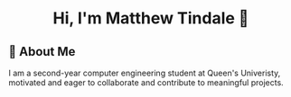 <h1 align="center">
Hi, I'm Matthew Tindale 👋
</h1>

## 💫 About Me
I am a second-year computer engineering student at Queen's Univeristy, motivated and eager to collaborate and contribute to meaningful projects.
<!--
**matthewtindale/matthewtindale** is a ✨ _special_ ✨ repository because its `README.md` (this file) appears on your GitHub profile.

Here are some ideas to get you started:

- 🔭 I’m currently working on ...
- 🌱 I’m currently learning ...
- 👯 I’m looking to collaborate on ...
- 🤔 I’m looking for help with ...
- 💬 Ask me about ...
- 📫 How to reach me: ...
- 😄 Pronouns: ...
- ⚡ Fun fact: ...
-->

